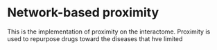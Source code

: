# Network-based proximity
This is the implementation of proximity on the interactome. Proximity is used to repurpose drugs toward the diseases that hve limited 
